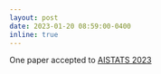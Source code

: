 ```yaml
---
layout: post
date: 2023-01-20 08:59:00-0400
inline: true
---
```


One paper accepted to [AISTATS 2023](http://aistats.org/aistats2023/)